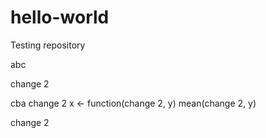 # hello-world
Testing repository


abc

change 2

cba
change 2
x <- function(change 2, y) mean(change 2, y) 

change 2
